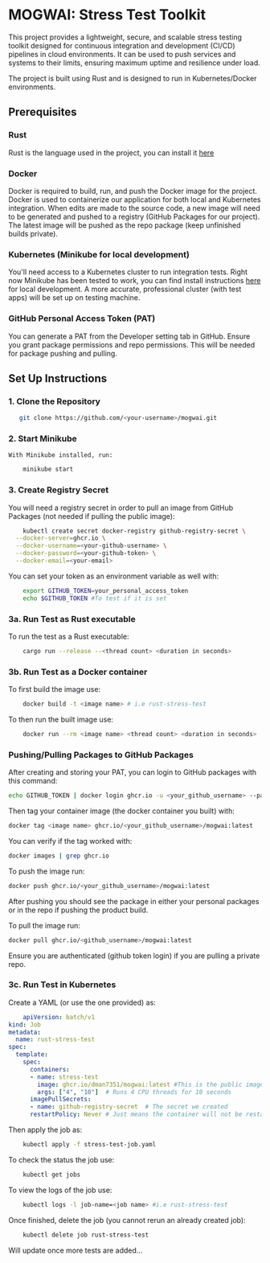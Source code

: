 # MOGWAI: Stress Test Toolkit
This project provides a lightweight, secure, and scalable stress testing toolkit designed for continuous integration and development (CI/CD) pipelines in cloud environments. It can be used to push services and systems to their limits, ensuring maximum uptime and resilience under load.

The project is built using Rust and is designed to run in Kubernetes/Docker environments.

## Prerequisites

### Rust
Rust is the language used in the project, you can install it [here](https://www.rust-lang.org/tools/install)

### Docker
Docker is required to build, run, and push the Docker image for the project. Docker is used to containerize our application for both local and Kubernetes integration. When edits are made to the source code, a new image will need to be generated and pushed to a registry (GitHub Packages for our project). The latest image will be pushed as the repo package (keep unfinished builds private).

### Kubernetes (Minikube for local development)
You'll need access to a Kubernetes cluster to run integration tests. Right now Minikube has been tested to work, you can find install instructions [here](https://minikube.sigs.k8s.io/docs/) for local development. A more accurate, professional cluster (with test apps) will be set up on testing machine.

### GitHub Personal Access Token (PAT)
You can generate a PAT from the Developer setting tab in GitHub. Ensure you grant package permissions and repo permissions. This will be needed for package pushing and pulling.

## Set Up Instructions
### 1. **Clone the Repository**

```bash
   git clone https://github.com/<your-username>/mogwai.git
```
### 2. **Start Minikube**
    With Minikube installed, run:
```bash
    minikube start
```
### 3. **Create Registry Secret**
You will need a registry secret in order to pull an image from GitHub Packages (not needed if pulling the public image):
```bash
    kubectl create secret docker-registry github-registry-secret \
  --docker-server=ghcr.io \
  --docker-username=<your-github-username> \
  --docker-password=<your-github-token> \
  --docker-email=<your-email>
```
You can set your token as an environment variable as well with:
```bash
    export GITHUB_TOKEN=your_personal_access_token
    echo $GITHUB_TOKEN #To test if it is set 
```
### 3a. **Run Test as Rust executable** 
To run the test as a Rust executable:
```bash
    cargo run --release --<thread count> <duration in seconds>
```

### 3b. **Run Test as a Docker container**
To first build the image use:
```bash
    docker build -t <image name> # i.e rust-stress-test
```
To then run the built image use:
```bash
    docker run --rm <image name> <thread count> <duration in seconds>
```

### Pushing/Pulling Packages to GitHub Packages

After creating and storing your PAT, you can login to GitHub packages with this command:
```bash
echo GITHUB_TOKEN | docker login ghcr.io -u <your_github_username> --password-stdin
```
Then tag your container image (the docker container you built) with:
```bash
docker tag <image name> ghcr.io/<your_github_username>/mogwai:latest
```

You can verify if the tag worked with:
```bash
docker images | grep ghcr.io
```

To push the image run:
```bash
docker push ghcr.io/<your_github_username>/mogwai:latest
```
After pushing you should see the package in either your personal packages or in the repo if pushing the product build.

To pull the image run:
```bash
docker pull ghcr.io/<github_username>/mogwai:latest
```
Ensure you are authenticated (github token login) if you are pulling a private repo.

### 3c. **Run Test in Kubernetes**
Create a YAML (or use the one provided) as:
```yaml
    apiVersion: batch/v1
kind: Job
metadata:
  name: rust-stress-test
spec:
  template:
    spec:
      containers:
      - name: stress-test
        image: ghcr.io/dman7351/mogwai:latest #This is the public image tied to the project repo (change this for local testing to match your private image)
        args: ["4", "10"]  # Runs 4 CPU threads for 10 seconds
      imagePullSecrets:
      - name: github-registry-secret  # The secret we created
      restartPolicy: Never # Just means the container will not be restarted
```

Then apply the job as:
```bash
    kubectl apply -f stress-test-job.yaml
```

To check the status the job use:
```bash
    kubectl get jobs
```

To view the logs of the job use:
```bash
    kubectl logs -l job-name=<job name> #i.e rust-stress-test
```

Once finished, delete the job (you cannot rerun an already created job):
```bash
    kubectl delete job rust-stress-test
```


Will update once more tests are added...

